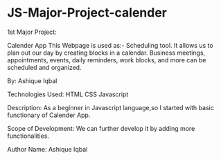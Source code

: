 # JS-Major-Project-calender

1st Major Project:

Calender App
This Webpage is used as:-
Scheduling tool. It allows us to plan out our day by creating blocks in a calendar. Business meetings, appointments, events, daily reminders, work blocks, and more can be scheduled and organized.

By: Ashique Iqbal

Technologies Used:
HTML
CSS
Javascript

Description:
As a beginner in Javascript language,so I started with basic functionary of Calender App.

Scope of Development:
We can further develop it by adding more functionalities.

Author Name: Ashique Iqbal
